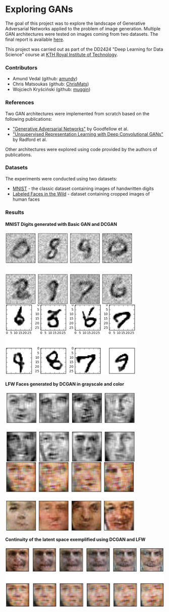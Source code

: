 # Exploring GANs
The goal of this project was to explore the landscape of Generative Adversarial Networks applied to the problem of image generation. Multiple GAN architectures were tested on images coming from two datasets. The final report is available [here](/misc/final-report.pdf).

This project was carried out as part of the DD2424 "Deep Learning for Data Science" course at [KTH Royal Institute of Technology](http://kth.se).

### Contributors
- Amund Vedal (github: [amundv](https://github.com/amundv))
- Chris Matsoukas (github: [ChrisMats](https://github.com/ChrisMats))
- Wojciech Kryściński (github: [muggin](https://github.com/muggin/)) 

### References
Two GAN architectures were implemented from scratch based on the following publications:
- ["Generative Adversarial Networks"](https://arxiv.org/abs/1406.2661) by Goodfellow et al.
- ["Unsupervised Representation Learning with Deep Convolutional GANs"](https://arxiv.org/abs/1511.06434) by Radford et al.

Other architectures were explored using code provided by the authors of publications.

### Datasets
The experiments were conducted using two datasets:
- [MNIST](http://yann.lecun.com/exdb/mnist/) - the classic dataset containing images of handwritten digits
- [Labeled Faces in the Wild](http://vis-www.cs.umass.edu/lfw/) - dataset containing cropped images of human faces

### Results
#### MNIST Digits generated with Basic GAN and DCGAN
<div>
<img align="center" src="/misc/ss1.png" width=405>
<img align="center" src="/misc/ss2.png" width=415>
</div>

#### LFW Faces generated by DCGAN in grayscale and color
<div>
<img align="center" src="/misc/ss3.png" width=410>
<img align="center" src="/misc/ss4.png" width=410>
</div>

#### Continuity of the latent space exemplified using DCGAN and LFW
<p align="center">
<img src="/misc/ss5.png" width=610>
</p>
